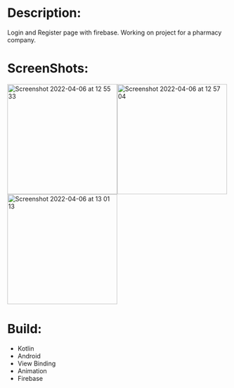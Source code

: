 # Description:

Login and Register page with firebase. Working on project for a pharmacy company. 

# ScreenShots:

<img width="250" alt="Screenshot 2022-04-06 at 12 55 33" src="https://user-images.githubusercontent.com/94018886/161969332-a4d2466c-f7df-4d43-a229-ef1cab4f77a3.png"><img width="250" alt="Screenshot 2022-04-06 at 12 57 04" src="https://user-images.githubusercontent.com/94018886/161969578-b0806349-5d9e-421f-b614-38c3dd338850.png"><img width="250" alt="Screenshot 2022-04-06 at 13 01 13" src="https://user-images.githubusercontent.com/94018886/161970225-2f19c590-4e97-4d6d-830c-c98bce209b76.png">


# Build:

- Kotlin
- Android
- View Binding
- Animation
- Firebase

